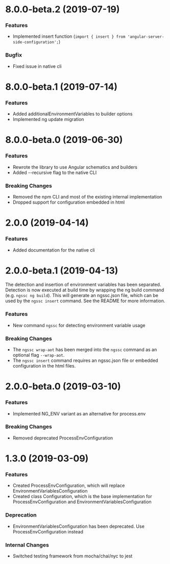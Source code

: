 # 8.0.0-beta.2 (2019-07-19)

### Features

* Implemented insert function (`import { insert } from 'angular-server-side-configuration';`)

### Bugfix

* Fixed issue in native cli

# 8.0.0-beta.1 (2019-07-14)

### Features

* Added additionalEnvironmentVariables to builder options
* Implemented ng update migration

# 8.0.0-beta.0 (2019-06-30)

### Features

* Rewrote the library to use Angular schematics and builders
* Added --recursive flag to the native CLI

### Breaking Changes

* Removed the npm CLI and most of the existing internal implementation
* Dropped support for configuration embedded in html

# 2.0.0 (2019-04-14)

### Features

* Added documentation for the native cli

# 2.0.0-beta.1 (2019-04-13)

The detection and insertion of environment variables has been separated.
Detection is now executed at build time by wrapping the ng build command (e.g. `ngssc ng build`).
This will generate an ngssc.json file, which can be used by the `ngssc insert` command.
See the README for more information.

### Features

* New command `ngssc` for detecting environment variable usage

### Breaking Changes

* The `ngssc wrap-aot` has been merged into the `ngssc` command as an optional flag `--wrap-aot`.
* The `ngssc insert` command requires an ngssc.json file or embedded configuration in the html files.

# 2.0.0-beta.0 (2019-03-10)

### Features

* Implemented NG_ENV variant as an alternative for process.env

### Breaking Changes

* Removed deprecated ProcessEnvConfiguration

# 1.3.0 (2019-03-09)

### Features

* Created ProcessEnvConfiguration, which will replace EnvironmentVariablesConfiguration
* Created class Configuration, which is the base implementation for ProcessEnvConfiguration and EnvironmentVariablesConfiguration

### Deprecation

* EnvironmentVariablesConfiguration has been deprecated. Use ProcessEnvConfiguration instead

### Internal Changes

* Switched testing framework from mocha/chai/nyc to jest
